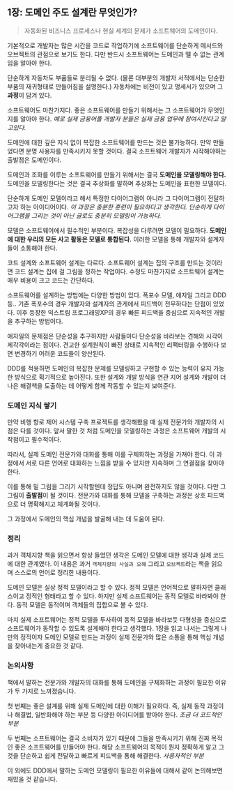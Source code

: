 ## 1장: 도메인 주도 설계란 무엇인가?

> 자동화된 비즈니스 프로세스나 현실 세계의 문제가 소프트웨어의 도메인이다.

기본적으로 개발자는 많은 시간을 코드로 작업하기에 소프트웨어를 단순하게 메서드와 오브젝트의 관점으로 보기도 한다. 다만 반드시 소프트웨어는 도메인과 뗄 수 없는 관계임을 알아야 한다.

단순하게 자동차도 부품들로 분리될 수 없다. (물론 대부분의 개발자 서적에서는 단순한 부품의 재귀형태로 만들어짐을 설명한다.) 자동차에는 비전이 있고 명세서가 있으며 그 **과정**이 담겨 있다.

소프트웨어도 마찬가지다. 좋은 소프트웨어를 만들기 위해서는 그 소프트웨어가 무엇인지를 알아야 한다. *예로 실제 금융어플 개발자 분들은 실제 금융 업무에 참여시킨다고 알고있다.*

도메인에 대한 깊은 지식 없이 복잡한 소프트웨어를 만드는 것은 불가능하다. 만약 만들었다면 분명 사용자를 만족시키지 못할 것이다. 결국 소프트웨어 개발자가 시작해야하는 출발점은 도메인이다.

도메인과 조화를 이루는 소프트웨어를 만들기 위해서는 결국 **도메인을 모델링해야 한다.** 도메인을 모델링한다는 것은 결국 추상화를 말하며 추상화는 도메인을 표현한 모델이다.

단순하게 도메인 모델이라고 해서 특정한 다이어그램이 아니라 그 다이어그램이 전달하고자 하는 아이디어이다. *이 과정은 충분한 훈련이 필요하다고 생각한다. 단순하게 다이어그램을 그리는 것이 아닌 글로도 충분히 모델링이 가능하다.*

모델은 소프트웨어에서 필수적인 부분이다. 복잡성을 다루려면 모델이 필요하다. **도메인에 대한 우리의 모든 사고 활동은 모델로 통합된다.** 이러한 모델을 통해 개발자와 설계자들이 소통해야 한다.

코드 설계와 소프트웨어 설계는 다르다. 소프트웨어 설계는 집의 구조를 만드는 것이라면 코드 설계는 집에 걸 그림을 정하는 작업이다. 수정도 마찬가지로 소프트웨어 설계는 매우 비용이 크고 코드는 간단하다.

소프트웨어를 설계하는 방법에는 다양한 방법이 있다. 폭포수 모델, 애자일 그리고 DDD 등.. 기존 폭포수의 경우 개발자와 설계자의 관게에서 피드백이 전무하다는 단점이 있었다. 이후 등장한 익스트림 프로그래밍XP의 경우 빠른 피드백을 중심으로 지속적인 개발을 추구하는 방법이다.

애자일의 문제점은 단순성을 추구하지만 사람들마다 단순성을 바라보는 견해와 시각이 제각각이라는 점이다. 견고한 설계원칙이 빠진 상태로 지속적인 리팩터링을 수행하다 보면 변경하기 어려운 코드들이 양산된다.

DDD를 적용하면 도메인의 복잡한 문제를 모델링하고 구현할 수 있는 능력이 유지 가능한 방식으로 획기적으로 높아진다. 또한 설계와 개발 방식을 연관 지어 설계와 개발이 더 나은 해결책을 도출하는 데 어떻게 함께 작동할 수 있는지 보여준다.

### 도메인 지식 쌓기

만약 비행 항로 제어 시스템 구축 프로젝트를 생각해봤을 때 실제 전문가와 개발자의 시점은 다를 것이다. 앞서 말한 것 처럼 도메인을 모델링하는 과정은 소프트웨어 개발의 시작점이고 필수적이다.

따라서, 실제 도메인 전문가와 대화를 통해 이를 구체화하는 과정을 가져야 한다. 이 과정에서 서로 다른 언어로 대화하는 느낌을 받을 수 있지만 지속하며 그 연결점을 찾아야 한다.

이를 통해 밑 그림을 그리기 시작할텐데 정답도 아니며 완전하지도 않을 것이다. 다만 그 그림이 **출발점**이 될 것이다. 전문가와 대화를 통해 모델을 구축하는 과정은 상호 피드백으로 더 명확해지고 체계화될 것이다.

그 과정에서 도메인의 핵심 개념을 발굴해 내는 데 도움이 된다.

### 정리

과거 객체지향 책을 읽으면서 항상 들었던 생각은 도메인 모델에 대한 생각과 실제 코드에 대한 관계였다. 이 내용은 과거 `객체지향의 사실과 오해` 그리고 `오브젝트`라는 책을 읽으며 스스로의 언어로 정리한 내용이다.

도메인 모델은 실상 정적 모델이라고 할 수 있다. 정적 모델은 언어적으로 말하자면 클래스이고 정적인 형태라고 할 수 있다. 하지만 실제 소프트웨어는 동적 모델로 바라봐야 한다. 동적 모델은 동적이며 객체들의 집합으로 볼 수 있다.

마치 실제 소프트웨어는 정적 모델을 투사하여 동적 모델을 바라보듯 다형성을 중심으로 소프트웨어가 동작할 수 있도록 설계해야 한다고 생각했다. 1장을 읽고 나서는 그렇게 나만의 정적이자 도메인 모델로 만드는 과정이 실제 전문가와 많은 소통을 통해 핵심 개념을 찾아내는게 중요한 것 같다.

### 논의사항

책에서 말하는 전문가와 개발자의 대화를 통해 도메인을 구체화하는 과정이 필요한 이유가 두 가지로 느껴졌습니다.

첫 번째는 좋은 설계를 위해 실제 도메인에 대한 이해가 필요하다. 즉, 실제 동작 과정이나 해결법, 일반화해야 하는 부분 등 다양한 아이디어를 받아야 한다. *조금 더 코드적인 부분*

두 번째는 소프트웨어는 결국 소비자가 있기 때문에 그들을 만족시키기 위해 진짜 목적인 좋은 소프트웨어를 만들어야 한다. 해당 소프트웨어의 목적이 뭔지 정확하게 알고 그것을 단순하고 쉽게 전달하고 빠르게 피드백을 통해 해결한다. *사용자적인 부분*

이 외에도 DDD에서 말하는 도메인 모델링이 필요한 이유들에 대해서 같이 논의해보면 재밌을 것 같습니다.
